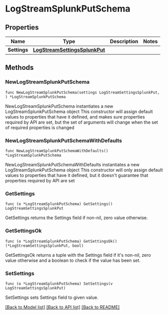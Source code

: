 # LogStreamSplunkPutSchema

## Properties

Name | Type | Description | Notes
------------ | ------------- | ------------- | -------------
**Settings** | [**LogStreamSettingsSplunkPut**](LogStreamSettingsSplunkPut.md) |  | 

## Methods

### NewLogStreamSplunkPutSchema

`func NewLogStreamSplunkPutSchema(settings LogStreamSettingsSplunkPut, ) *LogStreamSplunkPutSchema`

NewLogStreamSplunkPutSchema instantiates a new LogStreamSplunkPutSchema object
This constructor will assign default values to properties that have it defined,
and makes sure properties required by API are set, but the set of arguments
will change when the set of required properties is changed

### NewLogStreamSplunkPutSchemaWithDefaults

`func NewLogStreamSplunkPutSchemaWithDefaults() *LogStreamSplunkPutSchema`

NewLogStreamSplunkPutSchemaWithDefaults instantiates a new LogStreamSplunkPutSchema object
This constructor will only assign default values to properties that have it defined,
but it doesn't guarantee that properties required by API are set

### GetSettings

`func (o *LogStreamSplunkPutSchema) GetSettings() LogStreamSettingsSplunkPut`

GetSettings returns the Settings field if non-nil, zero value otherwise.

### GetSettingsOk

`func (o *LogStreamSplunkPutSchema) GetSettingsOk() (*LogStreamSettingsSplunkPut, bool)`

GetSettingsOk returns a tuple with the Settings field if it's non-nil, zero value otherwise
and a boolean to check if the value has been set.

### SetSettings

`func (o *LogStreamSplunkPutSchema) SetSettings(v LogStreamSettingsSplunkPut)`

SetSettings sets Settings field to given value.



[[Back to Model list]](../README.md#documentation-for-models) [[Back to API list]](../README.md#documentation-for-api-endpoints) [[Back to README]](../README.md)


